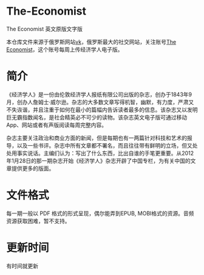 # The-Economist 

The Economist 英文原版文字版

本仓库文件来源于俄罗斯网站[vk](https://vk.com)，俄罗斯最大的社交网站，关注账号[The Economist](https://vk.com/theeconomist_news)，这个账号每周上传经济学人电子版。


# 简介

《经济学人》是一份由伦敦经济学人报纸有限公司出版的杂志，创办于1843年9月，创办人詹姆士·威尔逊。杂志的大多数文章写得机智，幽默，有力度，严肃又不失诙谐，并且注重于如何在最小的篇幅内告诉读者最多的信息。该杂志又以发明巨无霸指数闻名，是社会精英必不可少的读物。该杂志英文电子版可通过移动App、网站或者有声版阅读每周完整内容。

杂志主要关注政治和商业方面的新闻，但是每期也有一两篇针对科技和艺术的报导，以及一些书评。杂志中所有文章都不署名，而且往往带有鲜明的立场，但又处处用事实说话。主编们认为：写出了什么东西，比出自谁的手笔更重要。从2012年1月28日的那一期杂志开始《经济学人》杂志开辟了中国专栏，为有关中国的文章提供更多的版面。

# 文件格式

每一期一般以 PDF 格式的形式呈现，偶尔能弄到EPUB, MOBI格式的资源。音频资源获取困难，暂不支持。

# 更新时间

有时间就更新
